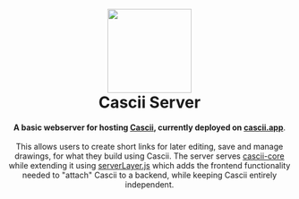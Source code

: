 <h1 align="center">
<br>
<img src="https://i.postimg.cc/FzK68HLQ/cascii-logo.png" width="150">
<br>
Cascii Server
</h1>
<p align="center">
<b>A basic webserver for hosting <a href="https://github.com/casparwylie/cascii-core">Cascii</a>, currently deployed on <a href="cascii.app">cascii.app</a></b>.
<br><br>
This allows users to create short links for later editing, save and manage drawings, for what they build using Cascii.
The server serves <a href="https://github.com/casparwylie/cascii-core">cascii-core</a> while extending it using
  <a href="https://github.com/casparwylie/cascii-server/blob/main/src/frontend/serverLayer.js">serverLayer.js</a> which adds
the frontend functionality needed to "attach" Cascii to a backend, while keeping Cascii entirely independent. 
<br><br>
</p>
